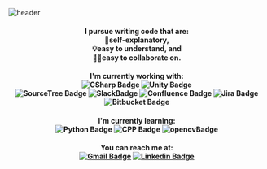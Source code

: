 ![header](https://capsule-render.vercel.app/api?type=waving&color=0:f2fdfd,60:c9f8fa,100:6de0e5&height=250&section=header&text=Hi!%20I'm%20Jiyoon.&fontAlign=70&render&fontSize=60&fontAlignY=40&&fontColor=00000)
<div align="center">

#### I pursue writing code that are: <br/>📃self-explanatory,<br/> 💡easy to understand, and<br/> 👯‍♀️easy to collaborate on.
#### I'm currently working with:<br/>![CSharp Badge](https://img.shields.io/badge/C%23-6a329f?style=flat&logo=CSharp&logoColor=white) ![Unity Badge](https://img.shields.io/badge/Unity-000000?style=flat&logo=Unity&logoColor=white) <br/>  ![SourceTree Badge](https://img.shields.io/badge/SourceTree-0052CC?style=flat&logo=SourceTree&logoColor=white) ![SlackBadge](https://img.shields.io/badge/Slack-4A154B?style=flat&logo=Slack&logoColor=white) ![Confluence Badge](https://img.shields.io/badge/Confluence-0357d1?style=flat&logo=Confluence&logoColor=white) ![Jira Badge](https://img.shields.io/badge/Jira-0357d1?style=flat&logo=Jira&logoColor=white) ![Bitbucket Badge](https://img.shields.io/badge/Bitbucket-0357d1?style=flat&logo=Bitbucket&logoColor=white)


#### I'm currently learning: <br/>![Python Badge](https://img.shields.io/badge/Python-3776AB?style=flat&logo=Python&logoColor=white) ![CPP Badge](https://img.shields.io/badge/C%2B%2B-00599C?style=flat&logo=C%2B%2B&logoColor=white) ![opencvBadge](https://img.shields.io/badge/opencv-47ec45?style=flat&logo=opencv&logoColor=white)


#### You can reach me at: <br/>[![Gmail Badge](https://img.shields.io/badge/Gmail-D14836?style=flat&logo=Gmail&logoColor=white)](mailto:jylindsay0523@gmail.com) [![Linkedin Badge](https://img.shields.io/badge/Linkedin-0077B5?style=flat&logo=Linkedin&logoColor=white)](https://www.linkedin.com/in/jiyoon-kim-5478271a0/)

</div>
